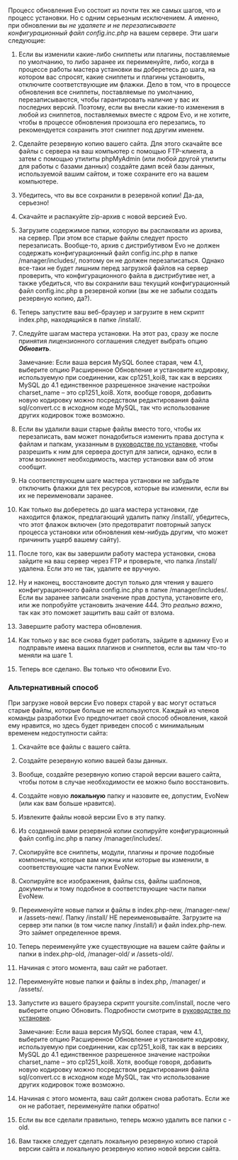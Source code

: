 <p>Процесс обновления Evo состоит из почти тех же самых шагов, что и процесс установки. Но с одним серьезным исключением. А именно, при обновлении вы <em>не удаляете и не перезаписываете конфигурационный файл config.inc.php</em> на вашем сервере. Эти шаги следующие:</p>
<ol>
  <li>
    <p>Если вы изменили какие-либо сниппеты или плагины, поставляемые по умолчанию, то либо заранее их переименуйте, либо, когда в процессе работы мастера установки вы доберетесь до шага, на котором вас спросят, какие сниппеты и плагины установить, отключите соответствующие им флажки. Дело в том, что в процессе обновления все сниппеты, поставляемые по умолчанию, перезаписываются, чтобы гарантировать наличие у вас их последних версий. Поэтому, если вы внесли какие-то изменения в любой из сниппетов, поставляемых вместе с ядром Evo, и не хотите, чтобы в процессе обновления произошла его перезапись, то рекомендуется сохранить этот сниппет под другим именем.</p>
  </li>
  <li>
    <p>Сделайте резервную копию вашего сайта. Для этого скачайте все файлы с сервера на ваш компьютер с помощью FTP-клиента, а затем с помощью утилиты phpMyAdmin (или любой другой утилиты для работы с базами данных) создайте дамп всей базы данных, используемой вашим сайтом, и тоже сохраните его на вашем компьютере.</p>
  </li>
  <li>
    <p>Убедитесь, что вы все сохранили в резервной копии! Да-да, серьезно!</p>
  </li>
  <li>
    <p>Скачайте и распакуйте zip-архив с новой версией Evo.</p>
  </li>
  <li>
    <p>Загрузите содержимое папки, которую вы распаковали из архива, на сервер. При этом все старые файлы следует просто перезаписать. Вообще-то, архив с дистрибутивом Evo не должен содержать конфигурационный файл config.inc.php в папке /manager/includes/, поэтому он не должен перезаписаться. Однако все-таки не будет лишним перед загрузкой файлов на сервер проверить, что конфигурационного файла в дистрибутиве нет, а также убедиться, что вы сохранили ваш текущий конфигурационный файл config.inc.php в резервной копии (вы же не забыли создать резервную копию, да?).</p>
  </li>
  <li>
    <p>Теперь запустите ваш веб-браузер и загрузите в нем скрипт index.php, находящийся в папке /install/.</p>
  </li>
  <li>
    <p>Следуйте шагам мастера установки. На этот раз, сразу же после принятия лицензионного соглашения следует выбрать опцию <strong><em>Обновить</em></strong>.</p>
    <div class="info">Замечание: Если ваша версия MySQL более старая, чем 4.1, выберите опцию Расширенное Обновление и установите кодировку, используемую при соединении, как cp1251_koi8, так как в версиях MySQL до 4.1 единственное разрешенное значение настройки charset_name &ndash; это cp1251_koi8. Хотя, вообще говоря, добавить новую кодировку можно посредством редактирования файла sql/convert.cc в исходном коде MySQL, так что использование других кодировок тоже возможно.</div>
  </li>
  <li>
    <p>Если вы удалили ваши старые файлы вместо того, чтобы их перезаписать, вам может понадобиться изменить права доступа к файлам и папкам, указанным в <a href="documentation/getting-started/basic-installation">руководстве по установке</a>, чтобы разрешить к ним для сервера доступ для записи, однако, если в этом возникнет необходимость, мастер установки вам об этом сообщит.</p>
  </li>
  <li>
    <p>На соответствующем шаге мастера установки не забудьте отключить флажки для тех ресурсов, которые вы изменили, если вы их не переименовали заранее.</p>
  </li>
  <li>
    <p>Как только вы доберетесь до шага мастера установки, где находится флажок, предлагающий удалить папку /install/, убедитесь, что этот флажок включен (это предотвратит повторный запуск процесса установки или обновления кем-нибудь другим, что может причинить ущерб вашему сайту).</p>
  </li>
  <li>
    <p>После того, как вы завершили работу мастера установки, снова зайдите на ваш сервер через FTP и проверьте, что папка /install/ удалена. Если это не так, удалите ее вручную.</p>
  </li>
  <li>
    <p>Ну и наконец, восстановите доступ только для чтения у вашего конфигурационного файла config.inc.php в папке /manager/includes/. Если вы заранее записали значение прав доступа, установите его, или же попробуйте установить значение 444. Это <em>реально важно</em>, так как это поможет защитить ваш сайт от взлома.</p>
  </li>
  <li>
    <p>Завершите работу мастера обновления.</p>
  </li>
  <li>
    <p>Как только у вас все снова будет работать, зайдите в админку Evo и подправьте имена ваших плагинов и сниппетов, если вы там что-то меняли на шаге 1.</p>
  </li>
  <li>
    <p>Теперь все сделано. Вы только что обновили Evo.</p>
  </li>
</ol>
<h3>Альтернативный способ</h3>
<p>При загрузке новой версии Evo поверх старой у вас могут остаться старые файлы, которые больше не используются. Каждый из членов команды разработки Evo предпочитает свой способ обновления, какой ему нравится, но здесь будет приведен способ с минимальным временем недоступности сайта:</p>
<ol>
  <li>
    <p>Скачайте все файлы с вашего сайта.</p>
  </li>
  <li>
    <p>Создайте резервную копию вашей базы данных.</p>
  </li>
  <li>
    <p>Вообще, создайте резервную копию старой версии вашего сайта, чтобы потом в случае необходимости ее можно было восстановить.</p>
  </li>
  <li>
    <p>Создайте новую <strong>локальную</strong> папку и назовите ее, допустим, EvoNew (или как вам больше нравится).</p>
  </li>
  <li>
    <p>Извлеките файлы новой версии Evo в эту папку.</p>
  </li>
  <li>
    <p>Из созданной вами резервной копии скопируйте конфигурационный файл config.inc.php в папку /manager/includes/.</p>
  </li>
  <li>
    <p>Скопируйте все сниппеты, модули, плагины и прочие подобные компоненты, которые вам нужны или которые вы изменили, в соответствующие части папки EvoNew.</p>
  </li>
  <li>
    <p>Скопируйте все изображения, файлы css, файлы шаблонов, документы и тому подобное в соответствующие части папки EvoNew.</p>
  </li>
  <li>
    <p>Переименуйте новые папки и файлы в index.php-new, /manager-new/ и /assets-new/. Папку /install/ НЕ переименовывайте. Загрузите на сервер эти папки (в том числе папку /install/) и файл index.php-new. Это займет определенное время.</p>
  </li>
  <li>
    <p>Теперь переименуйте уже существующие на вашем сайте файлы и папки в index.php-old, /manager-old/ и /assets-old/.</p>
  </li>
  <li>
    <p>Начиная с этого момента, ваш сайт не работает.</p>
  </li>
  <li>
    <p>Переименуйте новые папки и файлы в index.php, /manager/ и /assets/.</p>
  </li>
  <li>
    <p>Запустите из вашего браузера скрипт yoursite.com/install, после чего выберите опцию Обновить. Подробности смотрите в <a href="documentation/getting-started/basic-installation">руководстве по установке</a>.</p>
    <div class="info">Замечание: Если ваша версия MySQL более старая, чем 4.1, выберите опцию Расширенное Обновление и установите кодировку, используемую при соединении, как cp1251_koi8, так как в версиях MySQL до 4.1 единственное разрешенное значение настройки charset_name &ndash; это cp1251_koi8. Хотя, вообще говоря, добавить новую кодировку можно посредством редактирования файла sql/convert.cc в исходном коде MySQL, так что использование других кодировок тоже возможно.</div>
  </li>
  <li>
    <p>Начиная с этого момента, ваш сайт должен снова работать. Если же он не работает, переименуйте папки обратно!</p>
  </li>
  <li>
    <p>Если вы все сделали правильно, теперь можно удалить все папки с -old.</p>
  </li>
  <li>
    <p>Вам также следует сделать локальную резервную копию старой версии сайта и локальную резервную копию новой версии сайта.</p>
  </li>
</ol>
